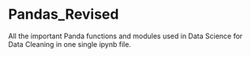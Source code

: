 # Pandas_Revised
All the important Panda functions and modules used in Data Science for Data Cleaning in one single ipynb file.
